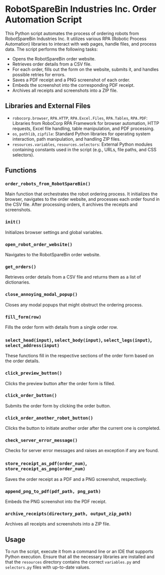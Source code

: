 # RobotSpareBin Industries Inc. Order Automation Script

This Python script automates the process of ordering robots from RobotSpareBin Industries Inc. It utilizes various RPA (Robotic Process Automation) libraries to interact with web pages, handle files, and process data. The script performs the following tasks:

- Opens the RobotSpareBin order website.
- Retrieves order details from a CSV file.
- For each order, fills out the form on the website, submits it, and handles possible retries for errors.
- Saves a PDF receipt and a PNG screenshot of each order.
- Embeds the screenshot into the corresponding PDF receipt.
- Archives all receipts and screenshots into a ZIP file.

## Libraries and External Files

- `robocorp.browser`, `RPA.HTTP`, `RPA.Excel.Files`, `RPA.Tables`, `RPA.PDF`: Libraries from RoboCorp RPA Framework for browser automation, HTTP requests, Excel file handling, table manipulation, and PDF processing.
- `os`, `pathlib`, `zipfile`: Standard Python libraries for operating system interaction, path manipulation, and handling ZIP files.
- `resources.variables`, `resources.selectors`: External Python modules containing constants used in the script (e.g., URLs, file paths, and CSS selectors).

## Functions

### `order_robots_from_RobotSpareBin()`

Main function that orchestrates the robot ordering process. It initializes the browser, navigates to the order website, and processes each order found in the CSV file. After processing orders, it archives the receipts and screenshots.

### `init()`

Initializes browser settings and global variables.

### `open_robot_order_website()`

Navigates to the RobotSpareBin order website.

### `get_orders()`

Retrieves order details from a CSV file and returns them as a list of dictionaries.

### `close_annoying_modal_popup()`

Closes any modal popups that might obstruct the ordering process.

### `fill_form(row)`

Fills the order form with details from a single order row.

### `select_head(input)`, `select_body(input)`, `select_legs(input)`, `select_address(input)`

These functions fill in the respective sections of the order form based on the order details.

### `click_preview_button()`

Clicks the preview button after the order form is filled.

### `click_order_button()`

Submits the order form by clicking the order button.

### `click_order_another_robot_button()`

Clicks the button to initiate another order after the current one is completed.

### `check_server_error_message()`

Checks for server error messages and raises an exception if any are found.

### `store_receipt_as_pdf(order_num)`, `store_receipt_as_png(order_num)`

Saves the order receipt as a PDF and a PNG screenshot, respectively.

### `append_png_to_pdf(pdf_path, png_path)`

Embeds the PNG screenshot into the PDF receipt.

### `archive_receipts(directory_path, output_zip_path)`

Archives all receipts and screenshots into a ZIP file.

## Usage

To run the script, execute it from a command line or an IDE that supports Python execution. Ensure that all the necessary libraries are installed and that the `resources` directory contains the correct `variables.py` and `selectors.py` files with up-to-date values.
